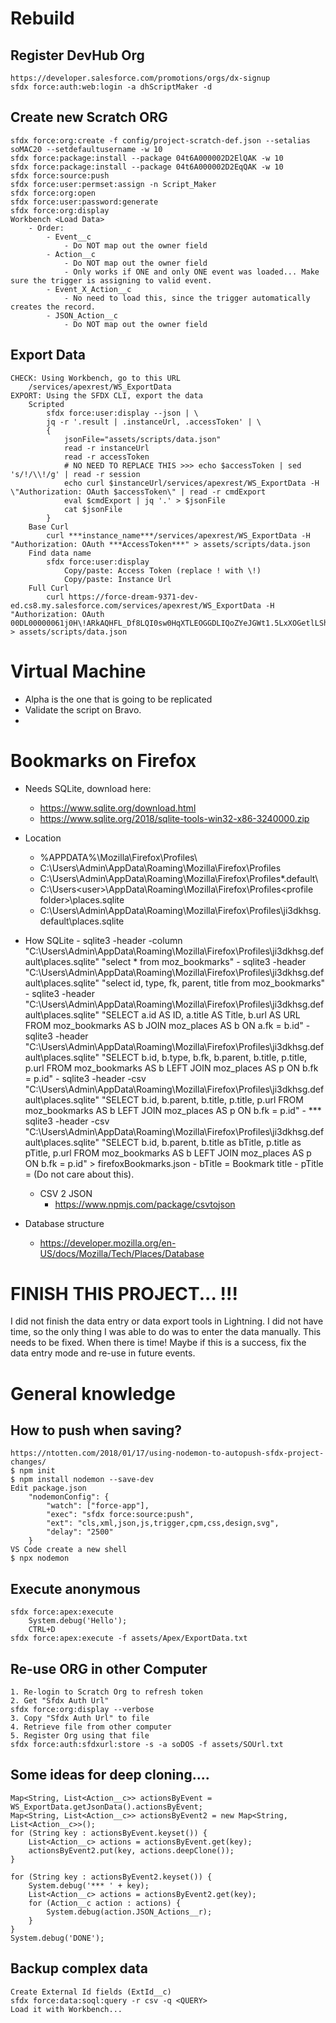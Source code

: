 # Rebuild
## Register DevHub Org
```
https://developer.salesforce.com/promotions/orgs/dx-signup
sfdx force:auth:web:login -a dhScriptMaker -d
```
## Create new Scratch ORG
```
sfdx force:org:create -f config/project-scratch-def.json --setalias soMAC20 --setdefaultusername -w 10
sfdx force:package:install --package 04t6A000002D2ElQAK -w 10
sfdx force:package:install --package 04t6A000002D2EqQAK -w 10
sfdx force:source:push
sfdx force:user:permset:assign -n Script_Maker
sfdx force:org:open
sfdx force:user:password:generate
sfdx force:org:display
Workbench <Load Data>
    - Order:
        - Event__c
            - Do NOT map out the owner field
        - Action__c
            - Do NOT map out the owner field
            - Only works if ONE and only ONE event was loaded... Make sure the trigger is assigning to valid event.
        - Event_X_Action__c
            - No need to load this, since the trigger automatically creates the record.
        - JSON_Action__c
            - Do NOT map out the owner field
```
## Export Data
```
CHECK: Using Workbench, go to this URL
    /services/apexrest/WS_ExportData
EXPORT: Using the SFDX CLI, export the data
    Scripted
        sfdx force:user:display --json | \
        jq -r '.result | .instanceUrl, .accessToken' | \
        {
            jsonFile="assets/scripts/data.json"
            read -r instanceUrl
            read -r accessToken
            # NO NEED TO REPLACE THIS >>> echo $accessToken | sed 's/!/\\!/g' | read -r session
            echo curl $instanceUrl/services/apexrest/WS_ExportData -H \"Authorization: OAuth $accessToken\" | read -r cmdExport
            eval $cmdExport | jq '.' > $jsonFile
            cat $jsonFile 
        }
    Base Curl
        curl ***instance_name***/services/apexrest/WS_ExportData -H "Authorization: OAuth ***AccessToken***" > assets/scripts/data.json
    Find data name
        sfdx force:user:display
            Copy/paste: Access Token (replace ! with \!)
            Copy/paste: Instance Url
    Full Curl
        curl https://force-dream-9371-dev-ed.cs8.my.salesforce.com/services/apexrest/WS_ExportData -H "Authorization: OAuth 00DL00000061j0H\!ARkAQHFL_Df8LQI0sw0HqXTLEOGGDLIQoZYeJGWt1.5LxXOGetlLShTL.bJRVS5L42VybMQbTBZVVygvJ.R5xtv9Xt9gYOKY" > assets/scripts/data.json
```

# Virtual Machine
- Alpha is the one that is going to be replicated
- Validate the script on Bravo.
- 

# Bookmarks on Firefox
- Needs SQLite, download here:
    - https://www.sqlite.org/download.html
    - https://www.sqlite.org/2018/sqlite-tools-win32-x86-3240000.zip
- Location
    - %APPDATA%\Mozilla\Firefox\Profiles\
    - C:\Users\Admin\AppData\Roaming\Mozilla\Firefox\Profiles
    - C:\Users\Admin\AppData\Roaming\Mozilla\Firefox\Profiles\*.default\
    - C:\Users\<user>\AppData\Roaming\Mozilla\Firefox\Profiles\<profile folder>\places.sqlite
    -  C:\Users\Admin\AppData\Roaming\Mozilla\Firefox\Profiles\ji3dkhsg.default\places.sqlite
- How
    SQLite
        - sqlite3 -header -column "C:\Users\Admin\AppData\Roaming\Mozilla\Firefox\Profiles\ji3dkhsg.default\places.sqlite" "select * from moz_bookmarks"
        - sqlite3 -header "C:\Users\Admin\AppData\Roaming\Mozilla\Firefox\Profiles\ji3dkhsg.default\places.sqlite" "select id, type, fk, parent, title from moz_bookmarks"
        - sqlite3 -header "C:\Users\Admin\AppData\Roaming\Mozilla\Firefox\Profiles\ji3dkhsg.default\places.sqlite" "SELECT a.id AS ID, a.title AS Title, b.url AS URL FROM moz_bookmarks AS b JOIN moz_places AS b ON a.fk = b.id"
        - sqlite3 -header "C:\Users\Admin\AppData\Roaming\Mozilla\Firefox\Profiles\ji3dkhsg.default\places.sqlite" "SELECT b.id, b.type, b.fk, b.parent, b.title, p.title, p.url FROM moz_bookmarks AS b LEFT JOIN moz_places AS p ON b.fk = p.id"
        - sqlite3 -header -csv "C:\Users\Admin\AppData\Roaming\Mozilla\Firefox\Profiles\ji3dkhsg.default\places.sqlite" "SELECT b.id, b.parent, b.title, p.title, p.url FROM moz_bookmarks AS b LEFT JOIN moz_places AS p ON b.fk = p.id"
        - *** sqlite3 -header -csv "C:\Users\Admin\AppData\Roaming\Mozilla\Firefox\Profiles\ji3dkhsg.default\places.sqlite" "SELECT b.id, b.parent, b.title as bTitle, p.title as pTitle, p.url FROM moz_bookmarks AS b LEFT JOIN moz_places AS p ON b.fk = p.id" > firefoxBookmarks.json
            - bTitle = Bookmark title
            - pTitle = <HTML><HEAD><Title>....</Title></HEAD></HTML> (Do not care about this).
    - CSV 2 JSON
        - https://www.npmjs.com/package/csvtojson

- Database structure
    - https://developer.mozilla.org/en-US/docs/Mozilla/Tech/Places/Database







# FINISH THIS PROJECT... !!!
I did not finish the data entry or data export tools in Lightning. I did not have time, so the only thing I was able to do was to enter the data manually. This needs to be fixed. When there is time! Maybe if this is a success, fix the data entry mode and re-use in future events.


# General knowledge
## How to push when saving?
```
https://ntotten.com/2018/01/17/using-nodemon-to-autopush-sfdx-project-changes/
$ npm init
$ npm install nodemon --save-dev
Edit package.json
    "nodemonConfig": {
        "watch": ["force-app"],
        "exec": "sfdx force:source:push",
        "ext": "cls,xml,json,js,trigger,cpm,css,design,svg",
        "delay": "2500"
    }
VS Code create a new shell
$ npx nodemon
```
## Execute anonymous
```
sfdx force:apex:execute
    System.debug('Hello');
    CTRL+D
sfdx force:apex:execute -f assets/Apex/ExportData.txt
```
## Re-use ORG in other Computer
```
1. Re-login to Scratch Org to refresh token
2. Get "Sfdx Auth Url"
sfdx force:org:display --verbose
3. Copy "Sfdx Auth Url" to file
4. Retrieve file from other computer
5. Register Org using that file
sfdx force:auth:sfdxurl:store -s -a soDOS -f assets/SOUrl.txt
```
## Some ideas for deep cloning....
```
Map<String, List<Action__c>> actionsByEvent = WS_ExportData.getJsonData().actionsByEvent;
Map<String, List<Action__c>> actionsByEvent2 = new Map<String, List<Action__c>>();
for (String key : actionsByEvent.keyset()) {
	List<Action__c> actions = actionsByEvent.get(key);
    actionsByEvent2.put(key, actions.deepClone());
}

for (String key : actionsByEvent2.keyset()) {
    System.debug('*** ' + key);
    List<Action__c> actions = actionsByEvent2.get(key);
    for (Action__c action : actions) {
	    System.debug(action.JSON_Actions__r);
    }
}
System.debug('DONE');
```
## Backup complex data
```
Create External Id fields (ExtId__c)
sfdx force:data:soql:query -r csv -q <QUERY>
Load it with Workbench...
```



